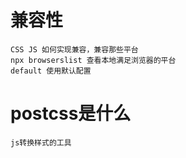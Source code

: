 # 兼容性
    CSS JS 如何实现兼容，兼容那些平台
    npx browserslist 查看本地满足浏览器的平台
    default 使用默认配置
# postcss是什么
    js转换样式的工具